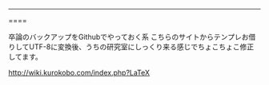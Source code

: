 ----
====

卒論のバックアップをGithubでやっておく系
こちらのサイトからテンプレお借りしてUTF-8に変換後、うちの研究室にしっくり来る感じでちょこちょこ修正してます。

http://wiki.kurokobo.com/index.php?LaTeX
